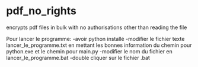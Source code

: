 # pdf_no_rights
encrypts pdf files in bulk with no authorisations other than reading the file

Pour lancer le programme:
-avoir python installé
-modifier le fichier texte lancer_le_programme.txt en mettant les bonnes information du chemin pour python.exe et le chemin pour main.py
-modifier le nom du fichier en lancer_le_programme.bat
-double cliquer sur le fichier .bat
